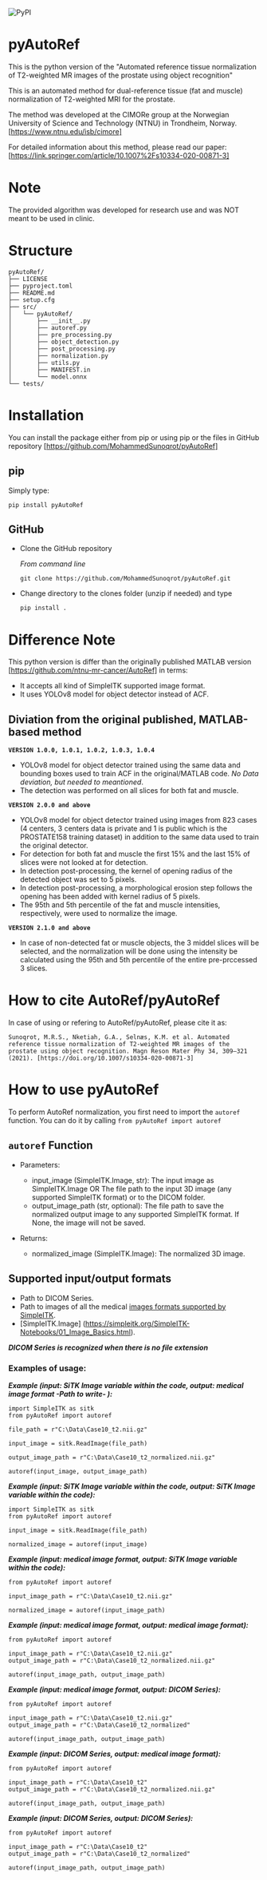 ![PyPI](https://img.shields.io/pypi/v/pyAutoRef)

# pyAutoRef

This is the python version of the
"Automated reference tissue normalization of T2-weighted MR images of the prostate using object recognition"

This is an automated method for dual-reference tissue (fat and muscle) normalization of T2-weighted MRI for the prostate.

The method was developed at the CIMORe group at the Norwegian University of Science and Technology (NTNU) in Trondheim, Norway.
[https://www.ntnu.edu/isb/cimore]

For detailed information about this method, please read our paper: [https://link.springer.com/article/10.1007%2Fs10334-020-00871-3]

# Note

The provided algorithm was developed for research use and was NOT meant to be used in clinic.

# Structure

```
pyAutoRef/
├── LICENSE
├── pyproject.toml
├── README.md
├── setup.cfg
├── src/
│   └── pyAutoRef/
│       ├── __init__.py
│       ├── autoref.py
│       ├── pre_processing.py
│       ├── object_detection.py
│       ├── post_processing.py
│       ├── normalization.py
│       ├── utils.py
│       ├── MANIFEST.in
│       └── model.onnx
└── tests/
```

# Installation

You can install the package either from pip or using pip or the files in GitHub repository [https://github.com/MohammedSunoqrot/pyAutoRef]

## pip

Simply type:

```
pip install pyAutoRef
```

## GitHub

- Clone the GitHub repository

  _From command line_

  ```
  git clone https://github.com/MohammedSunoqrot/pyAutoRef.git
  ```

- Change directory to the clones folder (unzip if needed) and type
  ```
  pip install .
  ```

# Difference Note

This python version is differ than the originally published MATLAB version [https://github.com/ntnu-mr-cancer/AutoRef] in terms:

- It accepts all kind of SimpleITK supported image format.
- It uses YOLOv8 model for object detector instead of ACF.

## Diviation from the original published, MATLAB-based method

**`VERSION 1.0.0, 1.0.1, 1.0.2, 1.0.3, 1.0.4`**

- YOLOv8 model for object detector trained using the same data and bounding boxes used to train ACF in the original/MATLAB code. _No Data deviation, but needed to meantioned_.
- The detection was performed on all slices for both fat and muscle.

**`VERSION 2.0.0 and above`**

- YOLOv8 model for object detector trained using images from 823 cases (4 centers, 3 centers data is private and 1 is public which is the PROSTATE158 training dataset) in addition to the same data used to train the original detector.
- For detection for both fat and muscle the first 15% and the last 15% of slices were not looked at for detection.
- In detection post-processing, the kernel of opening radius of the detected object was set to 5 pixels.
- In detection post-processing, a morphological erosion step follows the opening has been added with kernel radius of 5 pixels.
- The 95th and 5th percentile of the fat and muscle intensities, respectively, were used to normalize the image.

**`VERSION 2.1.0 and above`**

- In case of non-detected fat or muscle objects, the 3 middel slices will be selected, and the normalization will be done using the intensity be calculated using the 95th and 5th percentile of the entire pre-prccessed 3 slices.

# How to cite AutoRef/pyAutoRef

In case of using or refering to AutoRef/pyAutoRef, please cite it as:

```
Sunoqrot, M.R.S., Nketiah, G.A., Selnæs, K.M. et al. Automated reference tissue normalization of T2-weighted MR images of the prostate using object recognition. Magn Reson Mater Phy 34, 309–321 (2021). [https://doi.org/10.1007/s10334-020-00871-3]
```

# How to use pyAutoRef

To perform AutoRef normalization, you first need to import the `autoref` function.
You can do it by calling `from pyAutoRef import autoref`

## `autoref` Function

- Parameters:

  - input_image (SimpleITK.Image, str): The input image as SimpleITK.Image OR The file path to the input 3D image (any supported SimpleITK format) or to the DICOM folder.
  - output_image_path (str, optional): The file path to save the normalized output image to any supported SimpleITK format. If None, the image will not be saved.

- Returns:
  - normalized_image (SimpleITK.Image): The normalized 3D image.

## Supported input/output formats

- Path to DICOM Series.
- Path to images of all the medical [images formats supported by SimpleITK](https://simpleitk.readthedocs.io/en/v2.2.0/IO.html).
- [SimpleITK.Image] (https://simpleitk.org/SimpleITK-Notebooks/01_Image_Basics.html).

**_DICOM Series is recognized when there is no file extension_**

### Examples of usage:

**_Example (input: SiTK Image variable within the code, output: medical image format -Path to write- ):_**

```
import SimpleITK as sitk
from pyAutoRef import autoref

file_path = r"C:\Data\Case10_t2.nii.gz"

input_image = sitk.ReadImage(file_path)

output_image_path = r"C:\Data\Case10_t2_normalized.nii.gz"

autoref(input_image, output_image_path)
```

**_Example (input: SiTK Image variable within the code, output: SiTK Image variable within the code):_**

```
import SimpleITK as sitk
from pyAutoRef import autoref

input_image = sitk.ReadImage(file_path)

normalized_image = autoref(input_image)
```

**_Example (input: medical image format, output: SiTK Image variable within the code):_**

```
from pyAutoRef import autoref

input_image_path = r"C:\Data\Case10_t2.nii.gz"

normalized_image = autoref(input_image_path)
```

**_Example (input: medical image format, output: medical image format):_**

```
from pyAutoRef import autoref

input_image_path = r"C:\Data\Case10_t2.nii.gz"
output_image_path = r"C:\Data\Case10_t2_normalized.nii.gz"

autoref(input_image_path, output_image_path)
```

**_Example (input: medical image format, output: DICOM Series):_**

```
from pyAutoRef import autoref

input_image_path = r"C:\Data\Case10_t2.nii.gz"
output_image_path = r"C:\Data\Case10_t2_normalized"

autoref(input_image_path, output_image_path)
```

**_Example (input: DICOM Series, output: medical image format):_**

```
from pyAutoRef import autoref

input_image_path = r"C:\Data\Case10_t2"
output_image_path = r"C:\Data\Case10_t2_normalized.nii.gz"

autoref(input_image_path, output_image_path)

```

**_Example (input: DICOM Series, output: DICOM Series):_**

```
from pyAutoRef import autoref

input_image_path = r"C:\Data\Case10_t2"
output_image_path = r"C:\Data\Case10_t2_normalized"

autoref(input_image_path, output_image_path)
```
